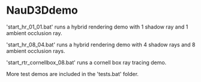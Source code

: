 # NauD3Ddemo

'start_hr_01_01.bat' runs a hybrid rendering demo with 1 shadow ray and 1 ambient occlusion ray.

'start_hr_08_04.bat' runs a hybrid rendering demo with 4 shadow rays and 8 ambient occlusion rays.

'start_rtr_cornellbox_08.bat' runs a cornell box ray tracing demo.



More test demos are included in the 'tests.bat' folder.